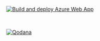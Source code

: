 
[![Build and deploy Azure Web App](https://github.com/starushykart/bendera-bot/actions/workflows/main_bandera-bot-dev.yml/badge.svg)](https://github.com/starushykart/bendera-bot/actions/workflows/main_bandera-bot-dev.yml)

<br />

[![Qodana](https://github.com/starushykart/bendera-bot/actions/workflows/qodana.yml/badge.svg)](https://github.com/starushykart/bendera-bot/actions/workflows/qodana.yml)
